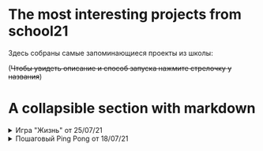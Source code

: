 # The most interesting projects from school21

Здесь собраны самые запоминающиеся проекты из школы:

(~~Чтобы увидеть описание и способ запуска нажмите стрелочку у названия~~)

# A collapsible section with markdown

<details>
  <summary>Игра "Жизнь" от 25/07/21</summary>
  
  ### Что это и как запускается?
  1. Терминальная пошаговая игра на двоих, с выводящимся счетом и полетом мяча по нажатию на движение
  2. Как запускать на линуксе:
     * В терминале пишем life1, life2, life3, life4 или life5, можео просто all, но на вход требуется матрица из 0 и 1
</details>

<details>
  <summary>Пошаговый Ping Pong от 18/07/21</summary>
  
  ### Что это и как запускается?
  1. Терминальная игра-симмулятор, имеется несколько файлов для просмотра процесса игры. Управление кнопками A и Z для левой ракетки, K и M для правого, space для бездействия и затем enter. Выход по окончании игры(21 гол) или нажатием ctrl+C
  2. Как запускать на линуксе:
     * В терминале пишем make
</details>

